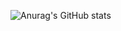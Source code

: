 ![Anurag's GitHub stats](https://github-readme-stats.vercel.app/api?username=bewflast&count_private=true)
